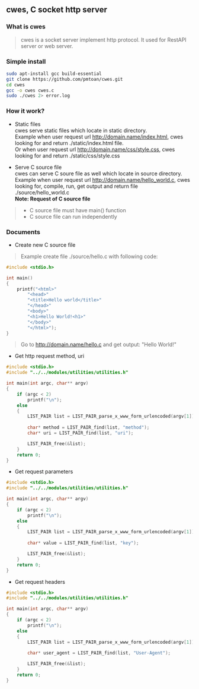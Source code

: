 ## cwes, C socket http server

### What is cwes
> cwes is a socket server implement http protocol. It used for RestAPI server or web server.  

### Simple install
```bash
sudo apt-install gcc build-essential
git clone https://github.com/pmtoan/cwes.git
cd cwes
gcc -o cwes cwes.c
sudo ./cwes 2> error.log
```

### How it work?
* Static files  
cwes serve static files which locate in static directory.  
Example when user request url http://domain.name/index.html, cwes looking for and return ./static/index.html file.  
Or when user request url http://domain.name/css/style.css, cwes looking for and return ./static/css/style.css

* Serve C source file  
cwes can serve C soure file as well which locate in source directory.  
Example when user request url http://domain.name/hello_world.c, cwes looking for, compile, run, get output and return file ./source/hello_world.c  
**Note: Request of C source file**  
> * C source file must have main() function   
> * C source file can run independently  

### Documents  
* Create new C source file  

> Example create file ./source/hello.c with following code:  
```c
#include <stdio.h>

int main()
{
	printf("<html>"
		"<head>"
		"<title>Hello world</title>"
		"</head>"
		"<body>"
		"<h1>Hello World!<h1>"
		"</body>"
		"</html>");	
}
```

> Go to http://domain.name/hello.c and get output: "Hello World!"  

* Get http request method, uri  
```c
#include <stdio.h>
#include "../../modules/utilities/utilities.h"

int main(int argc, char** argv)
{
    if (argc < 2)
        printf("\n");
    else
    {
        LIST_PAIR list = LIST_PAIR_parse_x_www_form_urlencoded(argv[1]);
        
        char* method = LIST_PAIR_find(list, "method");
        char* uri = LIST_PAIR_find(list, "uri");

        LIST_PAIR_free(&list);
    }
    return 0;
}
```  

* Get request parameters
```c
#include <stdio.h>
#include "../../modules/utilities/utilities.h"

int main(int argc, char** argv)
{
    if (argc < 2)
        printf("\n");
    else
    {
        LIST_PAIR list = LIST_PAIR_parse_x_www_form_urlencoded(argv[1]);
        
        char* value = LIST_PAIR_find(list, "key");

        LIST_PAIR_free(&list);
    }
    return 0;
}
```  

* Get request headers
```c
#include <stdio.h>
#include "../../modules/utilities/utilities.h"

int main(int argc, char** argv)
{
    if (argc < 2)
        printf("\n");
    else
    {
        LIST_PAIR list = LIST_PAIR_parse_x_www_form_urlencoded(argv[1]);
        
        char* user_agent = LIST_PAIR_find(list, "User-Agent");

        LIST_PAIR_free(&list);
    }
    return 0;
}
```  
